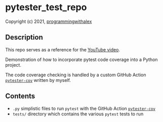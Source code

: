 # pytester_test_repo

Copyright (c) 2021, [programmingwithalex](https://github.com/programmingwithalex)

## Description

This repo serves as a reference for the [YouTube video](https://www.youtube.com/watch?v=OQLcY5rqrmI&list=PLbn3jWIXv_ibMS6CFOKMZkOHimDB9xdU2&index=3).

Demonstration of how to incorporate pytest code coverage into a Python project.

The code coverage checking is handled by a custom GitHub Action [`pytester-cov`](https://github.com/marketplace/actions/pytester-cov) written by myself.

## Contents

* `.py` simplistic files to run `pytest` with the GitHub Action [`pytester-cov`](https://github.com/marketplace/actions/pytester-cov)
* `tests/` directory which contains the various `pytest` tests to run
